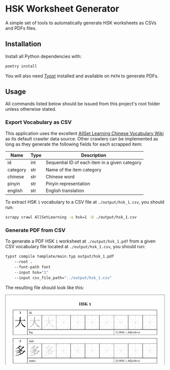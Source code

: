 # HSK Worksheet Generator

A simple set of tools to automatically generate HSK worksheets as CSVs and PDFs files.

## Installation

Install all Python dependencies with:

```sh
poetry install
```

You will also need [Typst](https://typst.app/) installed and available on `PATH` to generate PDFs.

## Usage

All commands listed below should be issued from this project's root folder unless otherwise stated.

### Export Vocabulary as CSV

This application uses the excellent [AllSet Learning Chinese Vocabulary Wiki](https://resources.allsetlearning.com/chinese/vocabulary) as its default crawler data source. Other crawlers can be implemented as long as they generate the following fields for each scrapped item:

| Name     | Type | Description                                    |
| -------- | ---- | ---------------------------------------------- |
| id       | int  | Sequential ID of each item in a given category |
| category | str  | Name of the item category                      |
| chinese  | str  | Chinese word                                   |
| pinyin   | str  | Pinyin representation                          |
| english  | str  | English translation                            |

To extract HSK `1` vocabulary to a CSV file at `./output/hsk_1.csv`, you should run: 

```sh
scrapy crawl AllSetLearning -a hsk=1 -O ./output/hsk_1.csv
```

### Generate PDF from CSV

To generate a PDF HSK `1` worksheet at `./output/hsk_1.pdf` from a given CSV vocabulary file located at `./output/hsk_1.csv`, you should run:

```sh
typst compile template/main.typ output/hsk_1.pdf
    --root .
    --font-path font
    --input hsk="1"
    --input csv_file_path="../output/hsk_1.csv"
```

The resulting file should look like this:

![Sample of the resulting PDF](./sample.png)